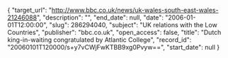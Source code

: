 {
  "target_url": "http://www.bbc.co.uk/news/uk-wales-south-east-wales-21246088", 
  "description": "", 
  "end_date": null, 
  "date": "2006-01-01T12:00:00", 
  "slug": 286294040, 
  "subject": "UK relations with the Low Countries", 
  "publisher": "bbc.co.uk", 
  "open_access": false, 
  "title": "Dutch king-in-waiting congratulated by Atlantic College", 
  "record_id": "20060101T120000/s+y7vCWjFwKTBB9xg0Pvyw==", 
  "start_date": null
}


